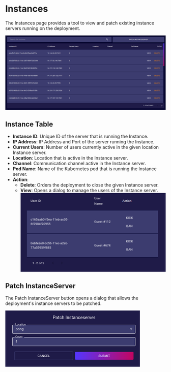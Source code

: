 # Instances
The Instances page provides a tool to view and patch existing instance servers running on the deployment.

![](./images/instances/list.png)

## Instance Table
- **Instance ID**: Unique ID of the server that is running the Instance.
- **IP Address**: IP Address and Port of the server running the Instance.
- **Current Users**: Number of users currently active in the given location Instance server.
- **Location**: Location that is active in the Instance server.
- **Channel**: Communication channel active in the Instance server.
- **Pod Name**: Name of the Kubernetes pod that is running the Instance server.
- **Action**:  
  - **Delete**: Orders the deployment to close the given Instance server.
  - **View**: Opens a dialog to manage the users of the Instance server.
  ![](./images/instances/view.png)
## Patch InstanceServer
<!-- TODO: Properly explain what this is -->
The Patch InstanceServer button opens a dialog that allows the deployment's instance servers to be patched.

![](./images/instances/patch.png)

